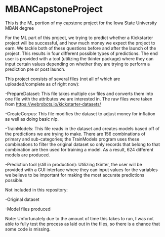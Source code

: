 # MBANCapstoneProject
This is the ML portion of my capstone project for the Iowa State University MBAN degree

For the ML part of this project, we trying to predict whether a Kickstarter project will be successful, and how much money we expect the project to earn. We tackle both of these questions before and after the launch of the project. This results in four different possible types of predictions. The end user is provided with a tool (utilizing the tkinter package) where they can input certain values depending on whether they are trying to perform a prediction pre or post launch.

This project consists of several files (not all of which are uploaded/complete as of right now):

-PrepareDataset: This file takes multiple csv files and converts them into one file with the attributes we are interested in. The raw files were taken from https://webrobots.io/kickstarter-datasets/

-CreateCorpus: This file modifies the dataset to adjust money for inflation as well as doing basic nlp.

-TrainModels: This file reads in the dataset and creates models based off of the predictions we are trying to make. There are 156 combinations of primary and sub-categories; the TrainModels program uses these combinations to filter the original dataset so only records that belong to that combination are then used for training a model. As a result, 624 different models are produced.

-Prediction tool (still in production): Utilizing tkinter, the user will be provided with a GUI interface where they can input values for the variables we believe to be important for making the most accurate predictions possible. 


Not included in this repository:

-Original dataset

-Model files produced

Note: Unfortunately due to the amount of time this takes to run, I was not able to fully test the process as laid out in the files, so there is a chance that some code is missing.
